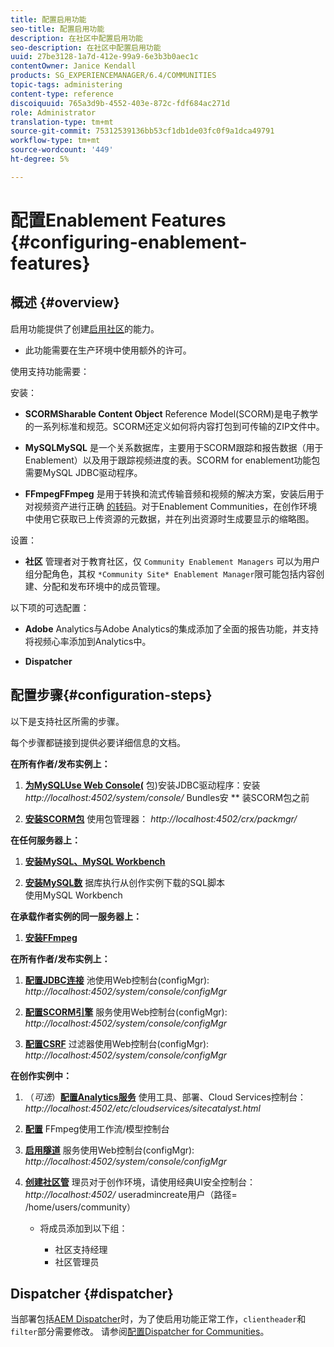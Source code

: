 ```yaml
---
title: 配置启用功能
seo-title: 配置启用功能
description: 在社区中配置启用功能
seo-description: 在社区中配置启用功能
uuid: 27be3128-1a7d-412e-99a9-6e3b3b0aec1c
contentOwner: Janice Kendall
products: SG_EXPERIENCEMANAGER/6.4/COMMUNITIES
topic-tags: administering
content-type: reference
discoiquuid: 765a3d9b-4552-403e-872c-fdf684ac271d
role: Administrator
translation-type: tm+mt
source-git-commit: 75312539136bb53cf1db1de03fc0f9a1dca49791
workflow-type: tm+mt
source-wordcount: '449'
ht-degree: 5%

---
```



# 配置Enablement Features {#configuring-enablement-features}

## 概述 {#overview}

启用功能提供了创建[启用社区](overview.md#enablement-community)的能力。

* 此功能需要在生产环境中使用额外的许可。

使用支持功能需要：

安装：

* **SCORMSharable Content Object**
Reference Model(SCORM)是电子教学的一系列标准和规范。SCORM还定义如何将内容打包到可传输的ZIP文件中。

* **MySQLMySQL**
是一个关系数据库，主要用于SCORM跟踪和报告数据（用于Enablement）以及用于跟踪视频进度的表。SCORM for enablement功能包需要MySQL JDBC驱动程序。

* **FFmpegFFmpeg**
是用于转换和流式传输音频和视频的解决方案，安装后用于对视频资产进行正确 [的转码](../../help/sites-authoring/default-components-foundation.md#video)。对于Enablement Communities，在创作环境中使用它获取已上传资源的元数据，并在列出资源时生成要显示的缩略图。

设置：

* **社区**
管理者对于教育社区，仅 
`Community Enablement Managers` 可以为用户组分配角色，其权 `*Community Site* Enablement Manager`限可能包括内容创建、分配和发布环境中的成员管理。

以下项的可选配置：

* **Adobe**
Analytics与Adobe Analytics的集成添加了全面的报告功能，并支持将视频心率添加到Analytics中。

* **Dispatcher**

## 配置步骤{#configuration-steps}

以下是支持社区所需的步骤。

每个步骤都链接到提供必要详细信息的文档。

**在所有作者/发布实例上：**

1. **[为MySQLUse Web Console(](deploy-communities.md#jdbc-driver-for-mysql)**
包)安装JDBC驱动程序：安装 *http://localhost:4502/system/console/*
 Bundles安 ** 装SCORM包之前

1. **[安装SCORM包](deploy-communities.md#scorm-package)**
使用包管理器： 
*http://localhost:4502/crx/packmgr/*

**在任何服务器上：**

1. **[安装MySQL、MySQL Workbench](mysql.md)**

1. **[安装MySQL数](mysql.md#database-setup)**
据库执行从创作实例下载的SQL脚本
\
   使用MySQL Workbench

**在承载作者实例的同一服务器上：**

1. **[安装FFmpeg](ffmpeg.md)**

**在所有作者/发布实例上：**

1. **[配置JDBC连接](mysql.md#configure-jdbc-connections)**
池使用Web控制台(configMgr): 
*http://localhost:4502/system/console/configMgr*

1. **[配置SCORM引擎](mysql.md#aem-communities-scormengine-service)**
服务使用Web控制台(configMgr): 
*http://localhost:4502/system/console/configMgr*

1. **[配置CSRF](mysql.md#adobe-granite-csrf-filter)**
过滤器使用Web控制台(configMgr): 
*http://localhost:4502/system/console/configMgr*

**在创作实例中：**

1. （*可选*）**[配置Analytics服务](analytics.md)**
使用工具、部署、Cloud Services控制台： 
*http://localhost:4502/etc/cloudservices/sitecatalyst.html*

1. **[配置](ffmpeg.md#configure-ffmpeg-transcoding-service)**
FFmpeg使用工作流/模型控制台

1. **[启用隧道](deploy-communities.md#tunnel-service-on-author)**
服务使用Web控制台(configMgr): 
*http://localhost:4502/system/console/configMgr*

1. **[创建社区管](users.md#creating-community-members)** 理员对于创作环境，请使用经典UI安全控制台： *http://localhost:4502/*
useradmincreate用户（路径= /home/users/community）

   * 将成员添加到以下组：

      * 社区支持经理
      * 社区管理员

## Dispatcher {#dispatcher}

当部署包括[AEM Dispatcher](https://helpx.adobe.com/experience-manager/dispatcher/using/dispatcher.html)时，为了使启用功能正常工作，`clientheader`和`filter`部分需要修改。 请参阅[配置Dispatcher for Communities](dispatcher.md#enablement)。
